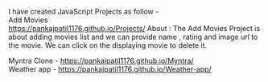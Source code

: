 I have created JavaScript Projects as follow - <br>
Add Movies <br>
https://pankajpatil1176.github.io/Projects/
About : The Add Movies Project is about adding movies list and we can provide name , rating and image url to the movie. We can click on the displaying movie to delete it.

Myntra Clone - https://pankajpatil1176.github.io/Myntra/
<br>
Weather app - https://pankajpatil1176.github.io/Weather-app/
